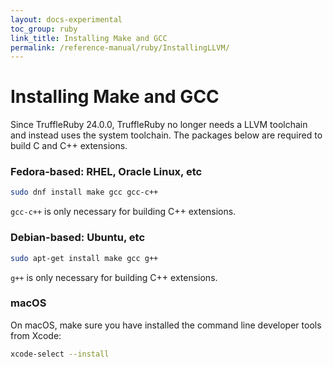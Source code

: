 ```yaml
---
layout: docs-experimental
toc_group: ruby
link_title: Installing Make and GCC
permalink: /reference-manual/ruby/InstallingLLVM/
---
```

# Installing Make and GCC

Since TruffleRuby 24.0.0, TruffleRuby no longer needs a LLVM toolchain and instead uses the system toolchain.
The packages below are required to build C and C++ extensions.

### Fedora-based: RHEL, Oracle Linux, etc

```bash
sudo dnf install make gcc gcc-c++
```

`gcc-c++` is only necessary for building C++ extensions.

### Debian-based: Ubuntu, etc

```bash
sudo apt-get install make gcc g++
```

`g++` is only necessary for building C++ extensions.

### macOS

On macOS, make sure you have installed the command line developer tools from Xcode:

```bash
xcode-select --install
```
